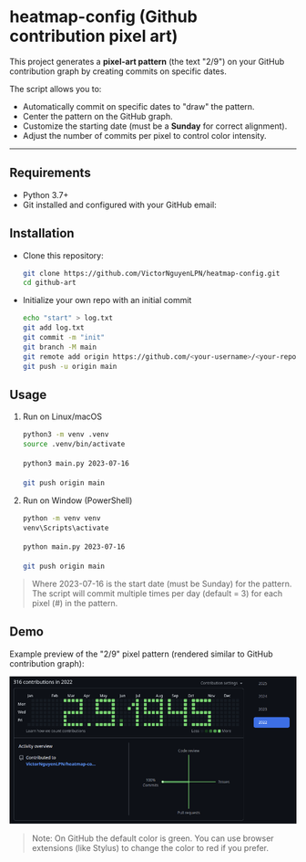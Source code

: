 # heatmap-config (Github contribution pixel art)

This project generates a **pixel-art pattern** (the text "2/9") on your GitHub contribution graph by creating commits on specific dates.  

The script allows you to:  
- Automatically commit on specific dates to "draw" the pattern.  
- Center the pattern on the GitHub graph.  
- Customize the starting date (must be a **Sunday** for correct alignment).  
- Adjust the number of commits per pixel to control color intensity.

---

## Requirements

- Python 3.7+  
- Git installed and configured with your GitHub email:  

## Installation
- Clone this repository:
    ```bash
    git clone https://github.com/VictorNguyenLPN/heatmap-config.git
    cd github-art
    ```
- Initialize your own repo with an initial commit
    ```bash
    echo "start" > log.txt
    git add log.txt
    git commit -m "init"
    git branch -M main
    git remote add origin https://github.com/<your-username>/<your-repo-name>.git
    git push -u origin main
    ```

## Usage
1. Run on Linux/macOS
   ```bash
   python3 -m venv .venv
   source .venv/bin/activate

   python3 main.py 2023-07-16

   git push origin main
   ```
2. Run on Window (PowerShell)
   ```bash
   python -m venv venv
   venv\Scripts\activate

   python main.py 2023-07-16

   git push origin main
   ```
> Where 2023-07-16 is the start date (must be Sunday) for the pattern.
> The script will commit multiple times per day (default = 3) for each pixel (#) in the pattern.

## Demo
Example preview of the "2/9" pixel pattern (rendered similar to GitHub contribution graph):

![alt text](demo.png)
> Note: On GitHub the default color is green. You can use browser extensions (like Stylus) to change the color to red if you prefer.